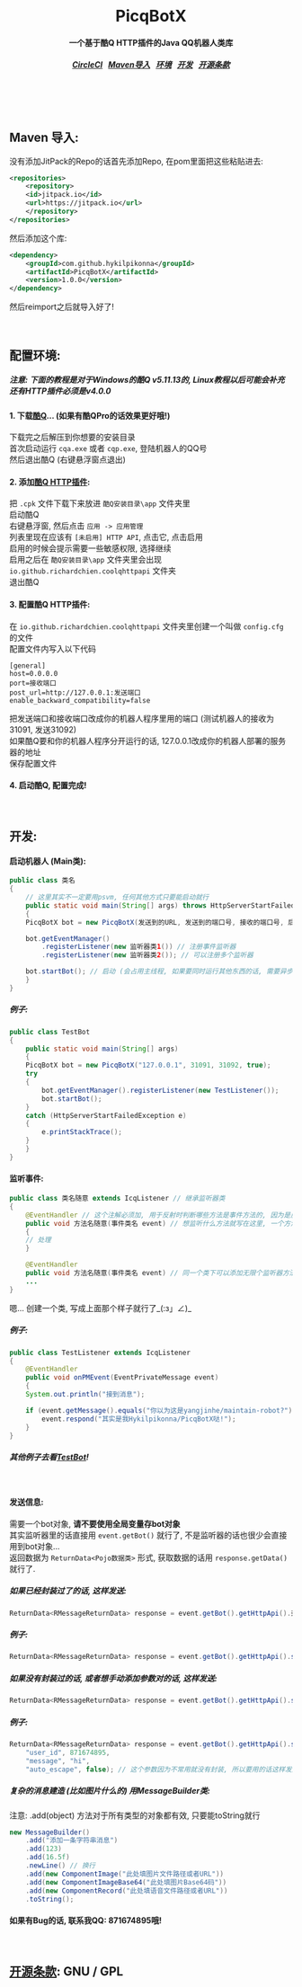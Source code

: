 <h1 align="center">
  <br>
  <br>
  PicqBotX
  <h4 align="center">
  一个基于酷Q HTTP插件的Java QQ机器人类库
  </h4>
  <h5 align="center">
<a href="https://circleci.com/gh/hykilpikonna/PicqBotX">CircleCI</a>&nbsp;&nbsp;
<a href="#maven">Maven导入</a>&nbsp;&nbsp;
<a href="#environment">环境</a>&nbsp;&nbsp;
<a href="#development">开发</a>&nbsp;&nbsp;
<a href="#license">开源条款</a>
</h5>
  <br>
  <br>
  <br>
</h1>



<a name="maven"></a>
Maven 导入:
--------

没有添加JitPack的Repo的话首先添加Repo, 在pom里面把这些粘贴进去:

```xml
<repositories>
    <repository>
	<id>jitpack.io</id>
	<url>https://jitpack.io</url>
    </repository>
</repositories>
```

然后添加这个库:

```xml
<dependency>
    <groupId>com.github.hykilpikonna</groupId>
    <artifactId>PicqBotX</artifactId>
    <version>1.0.0</version>
</dependency>
```

然后reimport之后就导入好了!

<br>

<a name="environment"></a>
配置环境:
--------

##### 注意: 下面的教程是对于Windows的酷Q v5.11.13的, Linux教程以后可能会补充<br>还有HTTP插件必须是v4.0.0

#### 1. 下载[酷Q](https://cqp.cc/)... (如果有酷QPro的话效果更好哦!)
下载完之后解压到你想要的安装目录<br>
首次启动运行 `cqa.exe` 或者 `cqp.exe`, 登陆机器人的QQ号<br>
然后退出酷Q (右键悬浮窗点退出)<br>

#### 2. 添加[酷Q HTTP插件](https://cqp.cc/t/30748):
把 `.cpk` 文件下载下来放进 `酷Q安装目录\app` 文件夹里<br>
启动酷Q<br>
右键悬浮窗, 然后点击 `应用 -> 应用管理`<br>
列表里现在应该有 `[未启用] HTTP API`, 点击它, 点击启用<br>
启用的时候会提示需要一些敏感权限, 选择继续<br>
启用之后在 `酷Q安装目录\app` 文件夹里会出现 `io.github.richardchien.coolqhttpapi` 文件夹<br>
退出酷Q<br>

#### 3. 配置酷Q HTTP插件:
在 `io.github.richardchien.coolqhttpapi` 文件夹里创建一个叫做 `config.cfg` 的文件<br>
配置文件内写入以下代码<br>

```
[general]
host=0.0.0.0
port=接收端口
post_url=http://127.0.0.1:发送端口
enable_backward_compatibility=false
```

把发送端口和接收端口改成你的机器人程序里用的端口 (测试机器人的接收为31091, 发送31092)<br>
如果酷Q要和你的机器人程序分开运行的话, 127.0.0.1改成你的机器人部署的服务器的地址<br>
保存配置文件<br>

#### 4. 启动酷Q, 配置完成!


<br>

<a name="development"></a>
开发:
--------

#### 启动机器人 (Main类):

```java
public class 类名
{
    // 这里其实不一定要用psvm, 任何其他方式只要能启动就行
    public static void main(String[] args) throws HttpServerStartFailedException
    {
	PicqBotX bot = new PicqBotX(发送到的URL, 发送到的端口号, 接收的端口号, 后台是否显示debug消息);

	bot.getEventManager()
		.registerListener(new 监听器类1()) // 注册事件监听器
		.registerListener(new 监听器类2()); // 可以注册多个监听器

	bot.startBot(); // 启动 (会占用主线程, 如果要同时运行其他东西的话, 需要异步)
    }
}
```

##### 例子:

```java
public class TestBot
{
    public static void main(String[] args)
    {
	PicqBotX bot = new PicqBotX("127.0.0.1", 31091, 31092, true);
	try
	{
	    bot.getEventManager().registerListener(new TestListener());
	    bot.startBot();
	}
	catch (HttpServerStartFailedException e)
	{
	    e.printStackTrace();
	}
    }
}
```

#### 监听事件:

```java
public class 类名随意 extends IcqListener // 继承监听器类
{
    @EventHandler // 这个注解必须加, 用于反射时判断哪些方法是事件方法的, 因为是反射就不用@Override了
    public void 方法名随意(事件类名 event) // 想监听什么方法就写在这里, 一个方法只能有一个事件对象
    {
	// 处理
    }

    @EventHandler
    public void 方法名随意(事件类名 event) // 同一个类下可以添加无限个监听器方法
    ...
}
```

嗯... 创建一个类, 写成上面那个样子就行了_(:з」∠)_

##### 例子:

```java
public class TestListener extends IcqListener
{
    @EventHandler
    public void onPMEvent(EventPrivateMessage event)
    {
	System.out.println("接到消息");

	if (event.getMessage().equals("你以为这是yangjinhe/maintain-robot?"))
	    event.respond("其实是我Hykilpikonna/PicqBotX哒!");
    }
}
```

##### 其他例子去看[TestBot](https://github.com/HyDevelop/PicqBotX/blob/master/src/test/java/cc/moecraft/test/icq/TestBot.java)!

<br>

#### 发送信息:

需要一个bot对象, **请不要使用全局变量存bot对象**<br>
其实监听器里的话直接用 `event.getBot()` 就行了, 不是监听器的话也很少会直接用到bot对象...<br>
返回数据为 `ReturnData<Pojo数据类>` 形式, 获取数据的话用 `response.getData()` 就行了.<br>

##### 如果已经封装过了的话, 这样发送:
```java
ReturnData<RMessageReturnData> response = event.getBot().getHttpApi().封装方法名(参数); // response就是响应数据
```
##### 例子:
```java
ReturnData<RMessageReturnData> response = event.getBot().getHttpApi().sendPrivateMsg(871674895, "hi"); // 给871674895发送hi
```
##### 如果没有封装过的话, 或者想手动添加参数对的话, 这样发送:
```java
ReturnData<RMessageReturnData> response = event.getBot().getHttpApi().send(请求目标, 参数); // 请求目标在IcqHttpApi里面有常量
```
##### 例子:
```java
ReturnData<RMessageReturnData> response = event.getBot().getHttpApi().send(IcqHttpApi.SEND_PRIVATE_MSG, 
	"user_id", 871674895,
	"message", "hi",
	"auto_escape", false); // 这个参数因为不常用就没有封装, 所以要用的话这样发送
```

##### 复杂的消息建造 (比如图片什么的) 用MessageBuilder类:

注意: .add(object) 方法对于所有类型的对象都有效, 只要能toString就行

```java
new MessageBuilder()
    .add("添加一条字符串消息")
    .add(123)
    .add(16.5f)
    .newLine() // 换行
    .add(new ComponentImage("此处填图片文件路径或者URL"))
    .add(new ComponentImageBase64("此处填图片Base64码"))
    .add(new ComponentRecord("此处填语音文件路径或者URL"))
    .toString();
```


#### 如果有Bug的话, 联系我QQ: 871674895哦!


<br>

<a name="license"></a>
[开源条款](https://choosealicense.com/licenses/gpl-3.0/): GNU / GPL
--------

